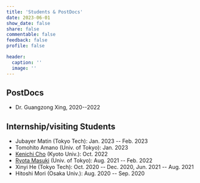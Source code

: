```yaml
---
title: 'Students & PostDocs'
date: 2023-06-01
show_date: false
share: false
commentable: false
feedback: false
profile: false

header:
  caption: ''
  image: ''
---
```


## PostDocs
- Dr. Guangzong Xing, 2020--2022

## Internship/visiting Students
- Jubayer Matin (Tokyo Tech): Jan. 2023 -- Feb. 2023
- Tomohito Amano (Univ. of Tokyo): Jan. 2023
- [Kenichi Cho](https://sites.google.com/view/kenichi-chos-homepage/) (Kyoto Univ.): Oct. 2022
- [Ryota Masuki](https://r-masuki.github.io/r-masuki/) (Univ. of Tokyo): Aug. 2021 -- Feb. 2022
- Xinyi He (Tokyo Tech): Oct. 2020 -- Dec. 2020, Jun. 2021 -- Aug. 2021
- Hitoshi Mori (Osaka Univ.): Aug. 2020 -- Sep. 2020

